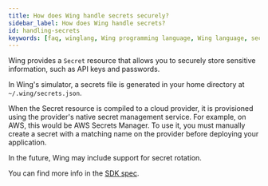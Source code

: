 ```yaml
---
title: How does Wing handle secrets securely?
sidebar_label: How does Wing handle secrets?
id: handling-secrets
keywords: [faq, winglang, Wing programming language, Wing language, secrets, secret management]
---
```


Wing provides a `Secret` resource that allows you to securely store sensitive information, such as API keys and passwords. 

In Wing's simulator, a secrets file is generated in your home directory at `~/.wing/secrets.json`.

When the Secret resource is compiled to a cloud provider, it is provisioned using the provider's native secret management service. For example, on AWS, this would be AWS Secrets Manager. To use it, you must manually create a secret with a matching name on the provider before deploying your application.

In the future, Wing may include support for secret rotation.

You can find more info in the [SDK spec](https://docs.winglang.io/contributors/rfcs/2023-01-20-wingsdk-spec#secret). 